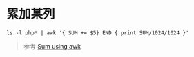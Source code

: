 # 累加某列

```
ls -l php* | awk '{ SUM += $5} END { print SUM/1024/1024 }'
```

> 参考 [Sum using awk](http://www.liamdelahunty.com/tips/linux_ls_awk_totals.php)